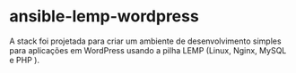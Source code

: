 # ansible-lemp-wordpress
 
A stack foi projetada para criar um ambiente de desenvolvimento simples para aplicações em WordPress usando a pilha LEMP (Linux, Nginx, MySQL e PHP ).


